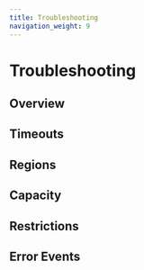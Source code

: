 ```yaml
---
title: Troubleshooting
navigation_weight: 9
---
```



# Troubleshooting

## Overview

## Timeouts

## Regions

## Capacity

## Restrictions

## Error Events